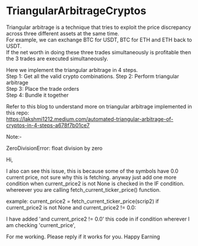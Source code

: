 # TriangularArbitrageCryptos

Triangular arbitrage is a technique that tries to exploit the price discrepancy across three different assets at the same time.  
For example, we can exchange BTC for USDT, BTC for ETH and ETH back to USDT.   
If the net worth in doing these three trades simultaneously is profitable then the 3 trades are executed simultaneously.  

Here we implement the triangular arbitrage in 4 steps.  
Step 1: Get all the valid crypto combinations. 
Step 2: Perform triangular arbitrage  
Step 3: Place the trade orders  
Step 4: Bundle it together  

Refer to this blog to understand more on triangular arbitrage implemented in this repo:  
https://lakshmi1212.medium.com/automated-triangular-arbitrage-of-cryptos-in-4-steps-a678f7b01ce7

Note:-

ZeroDivisionError: float division by zero

Hi,

I also can see this issue, this is because some of the symbols have 0.0 current price, not sure why this is fetching. anyway just add one more condition when current_price2 is not None is checked in the IF condition. whereever you are calling fetch_current_ticker_price() function.

example:
current_price2 = fetch_current_ticker_price(scrip2)
if current_price2 is not None and current_price2 != 0.0:

I have added 'and current_price2 != 0.0' this code in if condition wherever I am checking 'current_price',

For me working. Please reply if it works for you. Happy Earning

